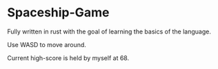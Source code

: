 # Spaceship-Game

Fully written in rust with the goal of learning the basics of the language.

Use WASD to move around.

Current high-score is held by myself at 68.
